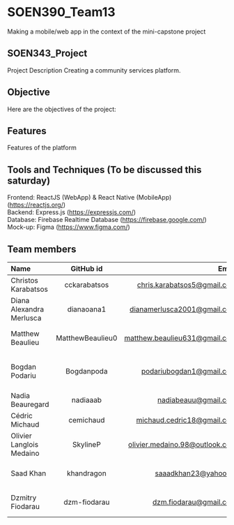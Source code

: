 # SOEN390_Team13
Making a mobile/web app in the context of the mini-capstone project

## SOEN343_Project
Project Description
Creating a community services platform.

## Objective
Here are the objectives of the project:

## Features
Features of the platform

## Tools and Techniques (To be discussed this saturday)
Frontend: ReactJS (WebApp) & React Native (MobileApp) (https://reactjs.org/) <br/>
Backend: Express.js (https://expressjs.com/) <br/>
Database: Firebase Realtime Database (https://firebase.google.com/) <br/>
Mock-up: Figma (https://www.figma.com/) <br/>

## Team members
| Name                     |      GitHub id   |                         Email | Role|
| :----------------------- | :--------------: | ----------------------------: | ----------------------------: |
Christos Karabatsos| cckarabatsos | chris.karabatsos5@gmail.com | Web Application |
Diana Alexandra Merlusca|	dianaoana1|	dianamerlusca2001@gmail.com | Web Application |
Matthew Beaulieu|	MatthewBeaulieu0|	matthew.beaulieu631@gmail.com | Backend + Project Management|
Bogdan Podariu|	Bogdanpoda|	podariubogdan1@gmail.com | Mobile Application + Backend + web|
Nadia Beauregard|	nadiaaab|	nadiabeauu@gmail.com | Web Application |
Cédric Michaud	|cemichaud|	michaud.cedric18@gmail.com | Mobile Application|
Olivier Langlois Medaino	| SkylineP |	olivier.medaino.98@outlook.com | Mobile Application |
Saad Khan	| khandragon |	saaadkhan23@yahoo.ca | Web Application + Team Lead |
Dzmitry Fiodarau | dzm-fiodarau | dzm.fiodarau@gmail.com | Backend + Document QA |
